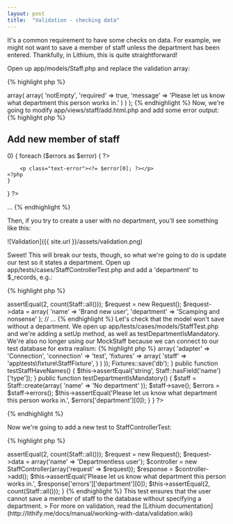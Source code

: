 ```yaml
---
layout: post
title:  "Validation - checking data"
---
```


It's a common requirement to have some checks on data. For example, we might not want to save a member of staff unless the department has been entered. Thankfully, in Lithium, this is quite straightforward!

Open up app/models/Staff.php and replace the validation array:

{% highlight php %}
<?php
namespace app\models;

class Staff extends \lithium\data\Model {
	public $validates = array(
        'department' => array(
            array(
                'notEmpty',
                'required' => true,
                'message' => 'Please let us know what department this person works in.'
            )
        )
    );
{% endhighlight %}

Now, we're going to modify app/views/staff/add.html.php and add some error output:

{% highlight php %}
<h2>Add new member of staff</h2>

<?php
if (count($errors) > 0) {
	foreach ($errors as $error) {
	?>
		<p class="text-error"><?= $error[0]; ?></p>
	<?php
	}
}
?>

...
{% endhighlight %}

Then, if you try to create a user with no department, you'll see something like this:

![Validation]({{ site.url }}/assets/validation.png)

Sweet! This will break our tests, though, so what we're going to do is update our test so it states a department. Open up app/tests/cases/StaffControllerTest.php and add a 'department' to $_records, e.g.:

{% highlight php %}
<?php
// ...
	public function testAdd() {
		$this->assertEqual(2, count(Staff::all()));
		$request = new Request();
		$request->data = array(
			'name' => 'Brand new user',
			'department' => 'Scamping and nonsense'
		);
		// ...
{% endhighlight %}

Let's check that the model won't save without a department. We open up app/tests/cases/models/StaffTest.php and we're adding a setUp method, as well as testDepartmentIsMandatory. We're also no longer using our MockStaff because we can connect to our test database for extra realism:

{% highlight php %}
<?php
namespace app\tests\cases\models;

use app\models\Staff;
use li3_fixtures\test\Fixtures;

class StaffTest extends \lithium\test\Unit {

	public function setUp() {
        Fixtures::config(array(
            'db' => array(
                'adapter' => 'Connection',
                'connection' => 'test',
                'fixtures' => array(
                    'staff' => 'app\tests\fixture\StaffFixture',
                )
            )
        ));
        Fixtures::save('db');
	}

	public function testStaffHaveNames() {
		$this->assertEqual('string', Staff::hasField('name')['type']);
	}

	public function testDepartmentIsMandatory() {
		$staff = Staff::create(array(
			'name' => 'No department'
		));
		$staff->save();

		$errors = $staff->errors();
		$this->assertEqual('Please let us know what department this person works in.', $errors['department'][0]);
	}
}
?>
{% endhighlight %}


Now we're going to add a new test to StaffControllerTest:

{% highlight php %}
<?php
// ...
	public function testDepartmentIsMandatory() {
		$this->assertEqual(2, count(Staff::all()));
		$request = new Request();
		$request->data = array('name' => 'Departmentless user');
		$controller = new StaffController(array('request' => $request));
		$response = $controller->add();
		$this->assertEqual('Please let us know what department this person works in.', $response['errors']['department'][0]);
		$this->assertEqual(2, count(Staff::all()));
	}
{% endhighlight %}

This test ensures that the user cannot save a member of staff to the database without specifying a department.

> For more on validation, read the [Lithium documentation](http://lithify.me/docs/manual/working-with-data/validation.wiki)